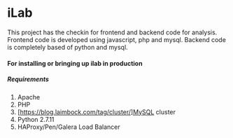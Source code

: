 # iLab

This project has the checkin for frontend and backend code for analysis.
Frontend code is developed using javascript, php and mysql. Backend code is completely based of python and mysql.

#### For installing or bringing up ilab in production

##### Requirements
1. Apache
2. PHP
3. [https://blog.laimbock.com/tag/cluster/]MySQL cluster
4. Python 2.7.11
5. HAProxy/Pen/Galera Load Balancer
